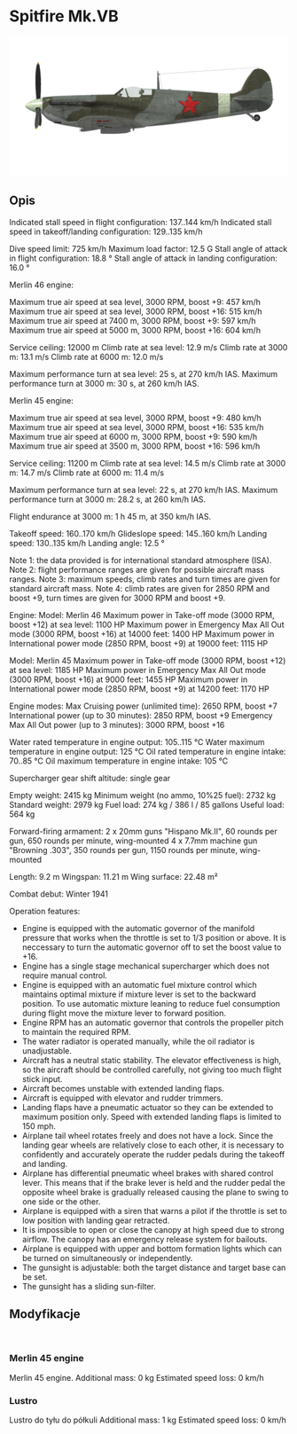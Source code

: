 # Spitfire Mk.VB

![spitfiremkvb](../images/spitfiremkvb.png)

## Opis

Indicated stall speed in flight configuration: 137..144 km/h
Indicated stall speed in takeoff/landing configuration: 129..135 km/h

Dive speed limit: 725 km/h
Maximum load factor: 12.5 G
Stall angle of attack in flight configuration: 18.8 °
Stall angle of attack in landing configuration: 16.0 °


Merlin 46 engine:

Maximum true air speed at sea level, 3000 RPM, boost +9: 457 km/h
Maximum true air speed at sea level, 3000 RPM, boost +16: 515 km/h
Maximum true air speed at 7400 m, 3000 RPM, boost +9: 597 km/h
Maximum true air speed at 5000 m, 3000 RPM, boost +16: 604 km/h

Service ceiling: 12000 m
Climb rate at sea level: 12.9 m/s
Climb rate at 3000 m: 13.1 m/s
Climb rate at 6000 m: 12.0 m/s

Maximum performance turn at sea level: 25 s, at 270 km/h IAS.
Maximum performance turn at 3000 m: 30 s, at 260 km/h IAS.


Merlin 45 engine:

Maximum true air speed at sea level, 3000 RPM, boost +9: 480 km/h
Maximum true air speed at sea level, 3000 RPM, boost +16: 535 km/h
Maximum true air speed at 6000 m, 3000 RPM, boost +9: 590 km/h
Maximum true air speed at 3500 m, 3000 RPM, boost +16: 596 km/h

Service ceiling: 11200 m
Climb rate at sea level: 14.5 m/s
Climb rate at 3000 m: 14.7 m/s
Climb rate at 6000 m: 11.4 m/s

Maximum performance turn at sea level: 22 s, at 270 km/h IAS.
Maximum performance turn at 3000 m: 28.2 s, at 260 km/h IAS.


Flight endurance at 3000 m: 1 h 45 m, at 350 km/h IAS.

Takeoff speed: 160..170 km/h
Glideslope speed: 145..160 km/h
Landing speed: 130..135 km/h
Landing angle: 12.5 °

Note 1: the data provided is for international standard atmosphere (ISA).
Note 2: flight performance ranges are given for possible aircraft mass ranges.
Note 3: maximum speeds, climb rates and turn times are given for standard aircraft mass.
Note 4: climb rates are given for 2850 RPM and boost +9, turn times are given for 3000 RPM and boost +9.

Engine:
Model: Merlin 46
Maximum power in Take-off mode (3000 RPM, boost +12) at sea level: 1100 HP
Maximum power in Emergency Max All Out mode (3000 RPM, boost +16) at 14000 feet: 1400 HP
Maximum power in International power mode (2850 RPM, boost +9) at 19000 feet: 1115 HP

Model: Merlin 45
Maximum power in Take-off mode (3000 RPM, boost +12) at sea level: 1185 HP
Maximum power in Emergency Max All Out mode (3000 RPM, boost +16) at 9000 feet: 1455 HP
Maximum power in International power mode (2850 RPM, boost +9) at 14200 feet: 1170 HP

Engine modes:
Max Cruising power (unlimited time): 2650 RPM, boost +7
International power (up to 30 minutes): 2850 RPM, boost +9
Emergency Max All Out power (up to 3 minutes): 3000 RPM, boost +16

Water rated temperature in engine output: 105..115 °C
Water maximum temperature in engine output: 125 °C
Oil rated temperature in engine intake: 70..85 °C
Oil maximum temperature in engine intake: 105 °C

Supercharger gear shift altitude: single gear

Empty weight: 2415 kg
Minimum weight (no ammo, 10%25 fuel): 2732 kg
Standard weight: 2979 kg
Fuel load: 274 kg / 386 l / 85 gallons
Useful load: 564 kg

Forward-firing armament:
2 x 20mm guns "Hispano Mk.II", 60 rounds per gun, 650 rounds per minute, wing-mounted
4 x 7.7mm machine gun "Browning .303", 350 rounds per gun, 1150 rounds per minute, wing-mounted

Length: 9.2 m
Wingspan: 11.21 m
Wing surface: 22.48 m²

Combat debut: Winter 1941

Operation features:
- Engine is equipped with the automatic governor of the manifold pressure that works when the throttle is set to 1/3 position or above. It is neccessary to turn the automatic governor off to set the boost value to +16.
- Engine has a single stage mechanical supercharger which does not require manual control.
- Engine is equipped with an automatic fuel mixture control which maintains optimal mixture if mixture lever is set to the backward position. To use automatic mixture leaning to reduce fuel consumption during flight move the mixture lever to forward position.
- Engine RPM has an automatic governor that controls the propeller pitch to maintain the required RPM.
- The water radiator is operated manually, while the oil radiator is unadjustable.
- Aircraft has a neutral static stability. The elevator effectiveness is high, so the aircraft should be controlled carefully, not giving too much flight stick input.
- Aircraft becomes unstable with extended landing flaps.
- Aircraft is equipped with elevator and rudder trimmers.
- Landing flaps have a pneumatic actuator so they can be extended to maximum position only. Speed with extended landing flaps is limited to 150 mph.
- Airplane tail wheel rotates freely and does not have a lock. Since the landing gear wheels are relatively close to each other, it is necessary to confidently and accurately operate the rudder pedals during the takeoff and landing.
- Airplane has differential pneumatic wheel brakes with shared control lever. This means that if the brake lever is held and the rudder pedal the opposite wheel brake is gradually released causing the plane to swing to one side or the other.
- Airplane is equipped with a siren that warns a pilot if the throttle is set to low position with landing gear retracted.
- It is impossible to open or close the canopy at high speed due to strong airflow. The canopy has an emergency release system for bailouts.
- Airplane is equipped with upper and bottom formation lights which can be turned on simultaneously or independently.
- The gunsight is adjustable: both the target distance and target base can be set.
- The gunsight has a sliding sun-filter.

## Modyfikacje
﻿

### Merlin 45 engine

Merlin 45 engine. 
Additional mass: 0 kg
Estimated speed loss: 0 km/h﻿

### Lustro

Lustro do tyłu do półkuli
Additional mass: 1 kg
Estimated speed loss: 0 km/h